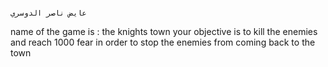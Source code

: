                                                                                                                                                                                                              عايض ناصر الدوسري
name of the game is : the knights town 
your objective is to kill the enemies and reach 
1000 fear in order to stop the enemies from 
coming back to the town   


 
